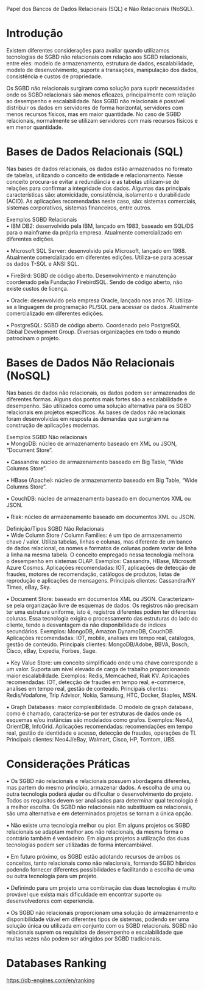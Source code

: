 Papel dos Bancos de Dados Relacionais (SQL) e Não Relacionais (NoSQL).

# Introdução
Existem diferentes considerações para avaliar quando utilizamos tecnologias de SGBD não relacionais com relação aos SGBD relacionais, entre eles:  modelo de armazenamento, estrutura de dados, escalabilidade, modelo de desenvolvimento, suporte a transações, manipulação dos dados, consistência e custos de propriedade.

Os SGBD não relacionais surgiram como solução para suprir necessidades onde os SGBD relacionais são menos eficazes, principalmente com relação ao desempenho e escalabilidade. Nos SGBD não relacionais é possível distribuir os dados em servidores de forma horizontal, servidores com menos recursos físicos, mas em maior quantidade. No caso de SGBD relacionais, normalmente se utilizam servidores com mais recursos físicos e em menor quantidade.

# Bases de Dados Relacionais (SQL)
Nas bases de dados relacionais, os dados estão armazenados no formato de tabelas, utilizando o conceito de entidade e relacionamento. Nesse conceito procura-se evitar a redundância e as tabelas utilizam-se de relações para confirmar a integridade dos dados. Algumas das principais características são: atomicidade, consistência, isolamento e durabilidade (ACID). As aplicações recomendadas neste caso, são: sistemas comerciais, sistemas corporativos, sistemas financeiros, entre outros.

Exemplos SGBD Relacionais <br />
•	IBM DB2: desenvolvido pela IBM, lançado em 1983, baseado em SQL/DS para o mainframe da própria empresa. Atualmente comercializado em diferentes edições.

•	Microsoft SQL Server: desenvolvido pela Microsoft, lançado em 1988. Atualmente comercializado em diferentes edições. Utiliza-se para acessar os dados T-SQL e ANSI SQL.

•	FireBird: SGBD de código aberto. Desenvolvimento e manutenção coordenado pela Fundação FirebirdSQL. Sendo de código aberto, não existe custos de licença.

•	Oracle: desenvolvido pela empresa Oracle, lançado nos anos 70. Utiliza-se a linguagem de programação PL/SQL para acessar os dados. Atualmente comercializado em diferentes edições.

•	PostgreSQL: SGBD de código aberto. Coordenado pelo PostgreSQL Global Development Group. Diversas organizações em todo o mundo patrocinam o projeto.

# Bases de Dados Não Relacionais (NoSQL)
Nas bases de dados não relacionais, os dados podem ser armazenados de diferentes formas. Alguns dos pontos mais fortes são a escalabilidade e desempenho. São utilizados como uma solução alternativa para os SGBD relacionais em projetos específicos. As bases de dados não relacionais foram desenvolvidas em resposta às demandas que surgiram na construção de aplicações modernas.

Exemplos SGBD Não relacionais <br />
•	MongoDB: núcleo de armazenamento baseado em XML ou JSON, “Document Store”.

•	Cassandra: núcleo de armazenamento baseado em Big Table, “Wide Columns Store”.

•	HBase (Apache): núcleo de armazenamento baseado em Big Table, “Wide Columns Store”.

•	CouchDB: núcleo de armazenamento baseado em documentos XML ou JSON.

•	Riak: núcleo de armazenamento baseado em documentos XML ou JSON.

Definição/Tipos SGBD Não Relacionais <br />
•	Wide Column Store / Column Families: é um tipo de armazenamento chave / valor. Utiliza tabelas, linhas e colunas, mas diferente de um banco de dados relacional, os nomes e formatos de colunas podem variar de linha a linha na mesma tabela. O conceito empregado nessa tecnologia melhora o desempenho em sistemas OLAP. Exemplos: Cassandra, HBase, Microsoft Azure Cosmos. Aplicações recomendadas: IOT, aplicações de detecção de fraudes, motores de recomendação, catálogos de produtos, listas de reprodução e aplicações de mensagens. Principais clientes: Cassandra/NY Times, eBay, Sky.

•	Document Store: baseado em documentos XML ou JSON. Caracterizam-se pela organização livre de esquemas de dados. Os registros não precisam ter uma estrutura uniforme, isto é, registros diferentes podem ter diferentes colunas. Essa tecnologia exigira o processamento das estruturas do lado do cliente, tendo a desvantagem da não disponibilidade de índices secundários. Exemplos: MongoDB, Amazon DynamoDB, CouchDB. Aplicações recomendadas: IOT, mobile, analises em tempo real, catálogos, gestão de conteúdo. Principais clientes: MongoDB/Adobe, BBVA, Bosch, Cisco, eBay, Expedia, Forbes, Sage.

•	Key Value Store: um conceito simplificado onde uma chave corresponde a um valor. Suporta um nível elevado de carga de trabalho proporcionando maior escalabilidade. Exemplos: Redis, Memcached, Riak KV. Aplicações recomendadas: IOT, detecção de fraudes em tempo real, e-commerce, analises em tempo real, gestão de conteúdo. Principais clientes: Redis/Vodafone, Trip Advisor, Nokia, Samsung, HTC, Docker, Staples, MSN.

•	Graph Databases: maior complexibilidade. O modelo de graph database, como é chamado, caracteriza-se por ter estruturas de dados onde os esquemas e/ou instâncias são modelados como grafos. Exemplos: Neo4J, OrientDB, InfoGrid. Aplicações recomendadas: recomendações em tempo real, gestão de identidade e acesso, detecção de fraudes, operações de TI. Principais clientes: Neo4J/eBay, Walmart, Cisco, HP, Tomtom, UBS.

# Considerações Práticas
•	Os SGBD não relacionais e relacionais possuem abordagens diferentes, mas partem do mesmo princípio, armazenar dados. A escolha de uma ou outra tecnologia poderá ajudar ou dificultar o desenvolvimento do projeto. Todos os requisitos devem ser analisados para determinar qual tecnologia é a melhor escolha. Os SGBD não relacionais não substituem os relacionais, são uma alternativa e em determinados projetos se tornam a única opção.

•	Não existe uma tecnologia melhor ou pior. Em alguns projetos os SGBD relacionais se adaptam melhor aos não relacionais, da mesma forma o contrário também é verdadeiro. Em alguns projetos a utilização das duas tecnologias podem ser utilizadas de forma intercambiável.

•	Em futuro próximo, os SGBD estão adotando recursos de ambos os conceitos, tanto relacionais como não relacionais, formando SGBD híbridos podendo fornecer diferentes possibilidades e facilitando a escolha de uma ou outra tecnologia para um projeto.

•	Definindo para um projeto uma combinação das duas tecnologias é muito provável que exista mais dificuldade em encontrar suporte ou desenvolvedores com experiencia.

•	Os SGBD não relacionais proporcionam uma solução de armazenamento e disponibilidade viável em diferentes tipos de sistemas, podendo ser uma solução única ou utilizada em conjunto com os SGBD relacionais. SGBD não relacionais suprem os requisitos de desempenho e escalabilidade que muitas vezes não podem ser atingidos por SGBD tradicionais.

# Databases Ranking
https://db-engines.com/en/ranking
